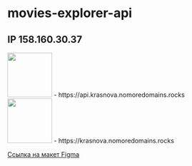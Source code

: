 # movies-explorer-api

## IP 158.160.30.37

<div id="header" align="left">
  <img src="https://img.freepik.com/premium-vector/back-end-typographic-header-concept_277904-6387.jpg?w=2000" width="100"/>
  - https://api.krasnova.nomoredomains.rocks
</div>

<div id="header" align="left">
  <img src="https://img.freepik.com/premium-vector/frontend-typographic-header-concept-website-interface-design-improvement-programming-and-coding-it-profession-isolated-flat-vector-illustration_277904-7101.jpg?w=2000" width="100"/>
  - https://krasnova.nomoredomains.rocks
</div>

[Ссылка на макет Figma](<https://www.figma.com/file/kxWr0sGIAVEuwo916KXHrS/Diploma-(Copy)?type=design&node-id=891-3857&t=LJEAOVwNUZuOh1Vd-11>)
